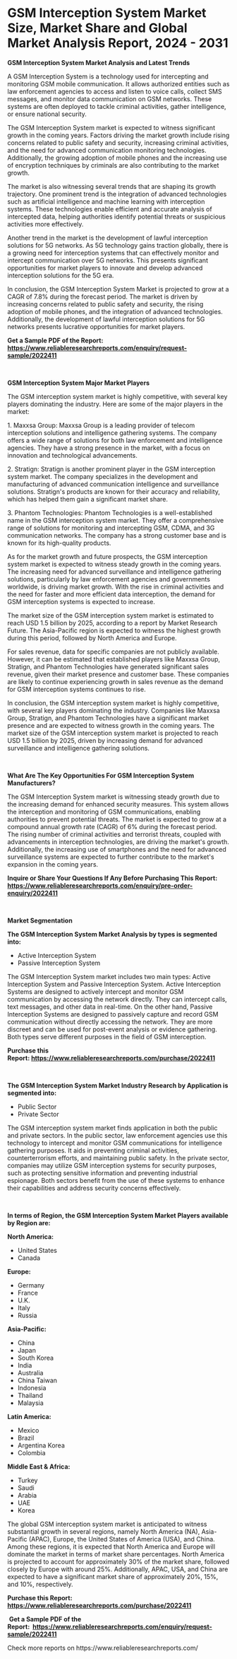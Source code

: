 <p><h1>GSM Interception System Market Size, Market Share and Global Market Analysis Report, 2024 - 2031</h1></p><p><strong>GSM Interception System Market Analysis and Latest Trends</strong></p>
<p><p>A GSM Interception System is a technology used for intercepting and monitoring GSM mobile communication. It allows authorized entities such as law enforcement agencies to access and listen to voice calls, collect SMS messages, and monitor data communication on GSM networks. These systems are often deployed to tackle criminal activities, gather intelligence, or ensure national security.</p><p>The GSM Interception System market is expected to witness significant growth in the coming years. Factors driving the market growth include rising concerns related to public safety and security, increasing criminal activities, and the need for advanced communication monitoring technologies. Additionally, the growing adoption of mobile phones and the increasing use of encryption techniques by criminals are also contributing to the market growth.</p><p>The market is also witnessing several trends that are shaping its growth trajectory. One prominent trend is the integration of advanced technologies such as artificial intelligence and machine learning with interception systems. These technologies enable efficient and accurate analysis of intercepted data, helping authorities identify potential threats or suspicious activities more effectively.</p><p>Another trend in the market is the development of lawful interception solutions for 5G networks. As 5G technology gains traction globally, there is a growing need for interception systems that can effectively monitor and intercept communication over 5G networks. This presents significant opportunities for market players to innovate and develop advanced interception solutions for the 5G era.</p><p>In conclusion, the GSM Interception System Market is projected to grow at a CAGR of 7.8% during the forecast period. The market is driven by increasing concerns related to public safety and security, the rising adoption of mobile phones, and the integration of advanced technologies. Additionally, the development of lawful interception solutions for 5G networks presents lucrative opportunities for market players.</p></p>
<p><strong>Get a Sample PDF of the Report:&nbsp; <a href="https://www.reliableresearchreports.com/enquiry/request-sample/2022411">https://www.reliableresearchreports.com/enquiry/request-sample/2022411</a></strong></p>
<p>&nbsp;</p>
<p><strong>GSM Interception System Major Market Players</strong></p>
<p><p>The GSM interception system market is highly competitive, with several key players dominating the industry. Here are some of the major players in the market:</p><p>1. Maxxsa Group: Maxxsa Group is a leading provider of telecom interception solutions and intelligence gathering systems. The company offers a wide range of solutions for both law enforcement and intelligence agencies. They have a strong presence in the market, with a focus on innovation and technological advancements.</p><p>2. Stratign: Stratign is another prominent player in the GSM interception system market. The company specializes in the development and manufacturing of advanced communication intelligence and surveillance solutions. Stratign's products are known for their accuracy and reliability, which has helped them gain a significant market share.</p><p>3. Phantom Technologies: Phantom Technologies is a well-established name in the GSM interception system market. They offer a comprehensive range of solutions for monitoring and intercepting GSM, CDMA, and 3G communication networks. The company has a strong customer base and is known for its high-quality products.</p><p>As for the market growth and future prospects, the GSM interception system market is expected to witness steady growth in the coming years. The increasing need for advanced surveillance and intelligence gathering solutions, particularly by law enforcement agencies and governments worldwide, is driving market growth. With the rise in criminal activities and the need for faster and more efficient data interception, the demand for GSM interception systems is expected to increase.</p><p>The market size of the GSM interception system market is estimated to reach USD 1.5 billion by 2025, according to a report by Market Research Future. The Asia-Pacific region is expected to witness the highest growth during this period, followed by North America and Europe.</p><p>For sales revenue, data for specific companies are not publicly available. However, it can be estimated that established players like Maxxsa Group, Stratign, and Phantom Technologies have generated significant sales revenue, given their market presence and customer base. These companies are likely to continue experiencing growth in sales revenue as the demand for GSM interception systems continues to rise.</p><p>In conclusion, the GSM interception system market is highly competitive, with several key players dominating the industry. Companies like Maxxsa Group, Stratign, and Phantom Technologies have a significant market presence and are expected to witness growth in the coming years. The market size of the GSM interception system market is projected to reach USD 1.5 billion by 2025, driven by increasing demand for advanced surveillance and intelligence gathering solutions.</p></p>
<p>&nbsp;</p>
<p><strong>What Are The Key Opportunities For GSM Interception System Manufacturers?</strong></p>
<p><p>The GSM Interception System market is witnessing steady growth due to the increasing demand for enhanced security measures. This system allows the interception and monitoring of GSM communications, enabling authorities to prevent potential threats. The market is expected to grow at a compound annual growth rate (CAGR) of 6% during the forecast period. The rising number of criminal activities and terrorist threats, coupled with advancements in interception technologies, are driving the market's growth. Additionally, the increasing use of smartphones and the need for advanced surveillance systems are expected to further contribute to the market's expansion in the coming years.</p></p>
<p><strong>Inquire or Share Your Questions If Any Before Purchasing This Report: <a href="https://www.reliableresearchreports.com/enquiry/pre-order-enquiry/2022411">https://www.reliableresearchreports.com/enquiry/pre-order-enquiry/2022411</a></strong></p>
<p>&nbsp;</p>
<p><strong>Market Segmentation</strong></p>
<p><strong>The GSM Interception System Market Analysis by types is segmented into:</strong></p>
<p><ul><li>Active Interception System</li><li>Passive Interception System</li></ul></p>
<p><p>The GSM Interception System market includes two main types: Active Interception System and Passive Interception System. Active Interception Systems are designed to actively intercept and monitor GSM communication by accessing the network directly. They can intercept calls, text messages, and other data in real-time. On the other hand, Passive Interception Systems are designed to passively capture and record GSM communication without directly accessing the network. They are more discreet and can be used for post-event analysis or evidence gathering. Both types serve different purposes in the field of GSM interception.</p></p>
<p><strong>Purchase this Report:&nbsp;<a href="https://www.reliableresearchreports.com/purchase/2022411">https://www.reliableresearchreports.com/purchase/2022411</a></strong></p>
<p>&nbsp;</p>
<p><strong>The GSM Interception System Market Industry Research by Application is segmented into:</strong></p>
<p><ul><li>Public Sector</li><li>Private Sector</li></ul></p>
<p><p>The GSM interception system market finds application in both the public and private sectors. In the public sector, law enforcement agencies use this technology to intercept and monitor GSM communications for intelligence gathering purposes. It aids in preventing criminal activities, counterterrorism efforts, and maintaining public safety. In the private sector, companies may utilize GSM interception systems for security purposes, such as protecting sensitive information and preventing industrial espionage. Both sectors benefit from the use of these systems to enhance their capabilities and address security concerns effectively.</p></p>
<p>&nbsp;</p>
<p><strong>In terms of Region, the GSM Interception System Market Players available by Region are:</strong></p>
<p>
    <p> <strong> North America: </strong>
        <ul>
            <li>United States</li>
            <li>Canada</li>
        </ul>
        </p> 
    <p> <strong> Europe: </strong>
        <ul>
            <li>Germany</li>
            <li>France</li>
            <li>U.K.</li>
            <li>Italy</li>
            <li>Russia</li>
        </ul>
        </p> 
    <p> <strong> Asia-Pacific: </strong>
        <ul>
            <li>China</li>
            <li>Japan</li>
            <li>South Korea</li>
            <li>India</li>
            <li>Australia</li>
            <li>China Taiwan</li>
            <li>Indonesia</li>
            <li>Thailand</li>
            <li>Malaysia</li>
        </ul>
        </p> 
    <p> <strong> Latin America: </strong>
        <ul>
            <li>Mexico</li>
            <li>Brazil</li>
            <li>Argentina Korea</li>
            <li>Colombia</li>
        </ul>
        </p> 
    <p> <strong> Middle East & Africa: </strong>
        <ul>
            <li>Turkey</li>
            <li>Saudi</li>
            <li>Arabia</li>
            <li>UAE</li>
            <li>Korea</li>
        </ul>
    </p>
    </p>
<p><p>The global GSM interception system market is anticipated to witness substantial growth in several regions, namely North America (NA), Asia-Pacific (APAC), Europe, the United States of America (USA), and China. Among these regions, it is expected that North America and Europe will dominate the market in terms of market share percentages. North America is projected to account for approximately 30% of the market share, followed closely by Europe with around 25%. Additionally, APAC, USA, and China are expected to have a significant market share of approximately 20%, 15%, and 10%, respectively.</p></p>
<p><strong>Purchase this Report: <a href="https://www.reliableresearchreports.com/purchase/2022411">https://www.reliableresearchreports.com/purchase/2022411</a></strong></p>
<p>&nbsp;<strong>Get a Sample PDF of the Report:&nbsp;&nbsp;<a href="https://www.reliableresearchreports.com/enquiry/request-sample/2022411">https://www.reliableresearchreports.com/enquiry/request-sample/2022411</a></strong></p>
<p><strong></strong></p>
<p>Check more reports on https://www.reliableresearchreports.com/</p>